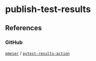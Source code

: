 # publish-test-results

## References

### GitHub

[`pmeier`](https://github.com/pmeier) / [`pytest-results-action`](https://github.com/pmeier/pytest-results-action)
